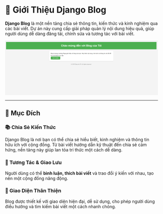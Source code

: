# 🚀 Giới Thiệu Django Blog  

**Django Blog** là một nền tảng chia sẻ thông tin, kiến thức và kinh nghiệm qua các bài viết. Dự án này cung cấp giải pháp quản lý nội dung hiệu quả, giúp người dùng dễ dàng đăng tải, chỉnh sửa và tương tác với bài viết.  

<p align="center">
  <img src="./image/Blog_v1.png" width="600">
</p>

---

## 🎯 Mục Đích  

### 📚 Chia Sẻ Kiến Thức  
Django Blog là nơi bạn có thể chia sẻ hiểu biết, kinh nghiệm và thông tin hữu ích với cộng đồng. Từ bài viết hướng dẫn kỹ thuật đến chia sẻ cảm hứng, nền tảng này giúp lan tỏa tri thức một cách dễ dàng.  

### 🤝 Tương Tác & Giao Lưu  
Người dùng có thể **bình luận, thích bài viết** và trao đổi ý kiến với nhau, tạo nên một cộng đồng năng động.  

### 🎨 Giao Diện Thân Thiện  
Blog được thiết kế với giao diện hiện đại, dễ sử dụng, cho phép người dùng điều hướng và tìm kiếm bài viết một cách nhanh chóng.  

 